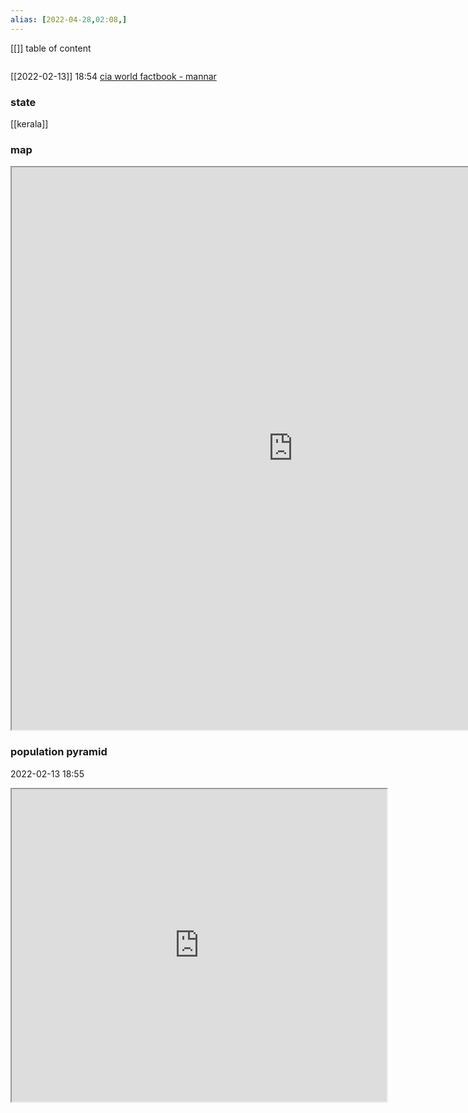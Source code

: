 ```yaml
---
alias: [2022-04-28,02:08,]
---
```

[[]]
table of content
```toc
```
[[2022-02-13]] 18:54
[cia world factbook - mannar](https://www.cia.gov/the-world-factbook/countries/mannar)
### state
[[kerala]]
### map
<iframe src="https://duckduckgo.com/?t=ffab&q=mannar&ia=web&iaxm=about" width="900" height="900" ></iframe>

### population pyramid

2022-02-13 18:55

<iframe src="https://www.populationpyramid.net/mannar/2019/" width="600" height="500" ></iframe>
